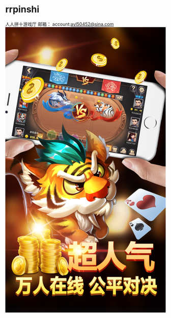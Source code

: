 # rrpinshi

人人拼十游戏厅  邮箱： account:ayl50452@sina.com
![image](https://github.com/lijielinggame/rrpinshi/blob/master/4.jpg)
